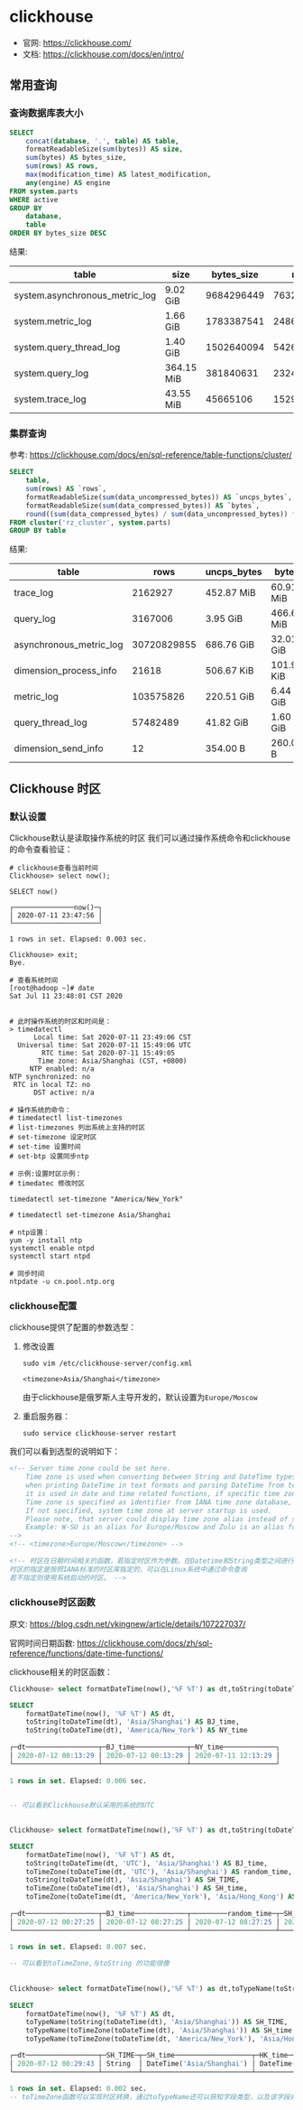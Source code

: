 # clickhouse

* 官网: <https://clickhouse.com/>
* 文档: <https://clickhouse.com/docs/en/intro/>

## 常用查询

### 查询数据库表大小

```sql
SELECT
    concat(database, '.', table) AS table,
    formatReadableSize(sum(bytes)) AS size,
    sum(bytes) AS bytes_size,
    sum(rows) AS rows,
    max(modification_time) AS latest_modification,
    any(engine) AS engine
FROM system.parts
WHERE active
GROUP BY
    database,
    table
ORDER BY bytes_size DESC
```

结果:

table                               |size      |bytes_size  |rows      |latest_modification    |engine             |
------------------------------------|----------|------------|----------|-----------------------|-------------------|
system.asynchronous_metric_log      |9.02 GiB  |  9684296449|7632396946|2022-06-01 15:23:21.000|MergeTree          |
system.metric_log                   |1.66 GiB  |  1783387541|  24864079|2022-06-01 15:23:25.000|MergeTree          |
system.query_thread_log             |1.40 GiB  |  1502640094|  54269589|2022-06-01 15:22:14.000|MergeTree          |
system.query_log                    |364.15 MiB|   381840631|   2324632|2022-06-01 15:23:19.000|MergeTree          |
system.trace_log                    |43.55 MiB |    45665106|   1529712|2022-06-01 15:18:53.000|MergeTree          |

### 集群查询

参考: <https://clickhouse.com/docs/en/sql-reference/table-functions/cluster/>

```sql
SELECT 
    table,
    sum(rows) AS `rows`,
    formatReadableSize(sum(data_uncompressed_bytes)) AS `uncps_bytes`,
    formatReadableSize(sum(data_compressed_bytes)) AS `bytes`,
    round((sum(data_compressed_bytes) / sum(data_uncompressed_bytes)) * 100, 0) AS `cps_rate`
FROM cluster('rz_cluster', system.parts)
GROUP BY table
```

结果:

table                          |rows       |uncps_bytes|bytes     |cps_rate|
-------------------------------|-----------|-----------|----------|--------|
trace_log                      |    2162927|452.87 MiB |60.91 MiB |    13.0|
query_log                      |    3167006|3.95 GiB   |466.63 MiB|    12.0|
asynchronous_metric_log        |30720829855|686.76 GiB |32.01 GiB |     5.0|
dimension_process_info         |      21618|506.67 KiB |101.94 KiB|    20.0|
metric_log                     |  103575826|220.51 GiB |6.44 GiB  |     3.0|
query_thread_log               |   57482489|41.82 GiB  |1.60 GiB  |     4.0|
dimension_send_info            |         12|354.00 B   |260.00 B  |    73.0|

## Clickhouse 时区

### 默认设置

Clickhouse默认是读取操作系统的时区 我们可以通过操作系统命令和clickhouse的命令查看验证：

```shell
# clickhouse查看当前时间
Clickhouse> select now();
 
SELECT now()
 
┌───────────────now()─┐
│ 2020-07-11 23:47:56 │
└─────────────────────┘
 
1 rows in set. Elapsed: 0.003 sec. 
 
Clickhouse> exit;
Bye.

# 查看系统时间
[root@hadoop ~]# date
Sat Jul 11 23:48:01 CST 2020
 
 
# 此时操作系统的时区和时间是：
> timedatectl
      Local time: Sat 2020-07-11 23:49:06 CST
  Universal time: Sat 2020-07-11 15:49:06 UTC
        RTC time: Sat 2020-07-11 15:49:05
       Time zone: Asia/Shanghai (CST, +0800)
     NTP enabled: n/a
NTP synchronized: no
 RTC in local TZ: no
      DST active: n/a
 
# 操作系统的命令：
# timedatectl list-timezones
# list-timezones 列出系统上支持的时区
# set-timezone 设定时区
# set-time 设置时间
# set-btp 设置同步ntp
 
# 示例:设置时区示例：
# timedatec 修改时区

timedatectl set-timezone "America/New_York"
 
# timedatectl set-timezone Asia/Shanghai

# ntp设置：
yum -y install ntp 
systemctl enable ntpd 
systemctl start ntpd

# 同步时间
ntpdate -u cn.pool.ntp.org
```

### clickhouse配置

clickhouse提供了配置的参数选型：

1. 修改设置

    `sudo vim /etc/clickhouse-server/config.xml`

    `<timezone>Asia/Shanghai</timezone>`

    由于clickhouse是俄罗斯人主导开发的，默认设置为`Europe/Moscow`

2. 重启服务器：

    `sudo service clickhouse-server restart`

我们可以看到选型的说明如下：

```xml
<!-- Server time zone could be set here.
    Time zone is used when converting between String and DateTime types,
    when printing DateTime in text formats and parsing DateTime from text,
    it is used in date and time related functions, if specific time zone was not passed as an argument.
    Time zone is specified as identifier from IANA time zone database, like UTC or Africa/Abidjan.
    If not specified, system time zone at server startup is used.
    Please note, that server could display time zone alias instead of specified name.
    Example: W-SU is an alias for Europe/Moscow and Zulu is an alias for UTC.
-->
<!-- <timezone>Europe/Moscow</timezone> -->
 
<!-- 时区在日期时间相关的函数，若指定时区作为参数。在Datetime和String类型之间进行转换。
时区的指定是按照IANA标准的时区库指定的，可以在Linux系统中通过命令查询
若不指定则使用系统启动的时区。 -->

```

### clickhouse时区函数

原文: <https://blog.csdn.net/vkingnew/article/details/107227037/>

官网时间日期函数: <https://clickhouse.com/docs/zh/sql-reference/functions/date-time-functions/>

clickhouse相关的时区函数：

```sql
Clickhouse> select formatDateTime(now(),'%F %T') as dt,toString(toDateTime(dt),'Asia/Shanghai') as BJ_time,toString(toDateTime(dt),'America/New_York') as NY_time;

SELECT 
    formatDateTime(now(), '%F %T') AS dt,
    toString(toDateTime(dt), 'Asia/Shanghai') AS BJ_time,
    toString(toDateTime(dt), 'America/New_York') AS NY_time
 
┌─dt──────────────────┬─BJ_time─────────────┬─NY_time─────────────┐
│ 2020-07-12 00:13:29 │ 2020-07-12 00:13:29 │ 2020-07-11 12:13:29 │
└─────────────────────┴─────────────────────┴─────────────────────┘
 
1 rows in set. Elapsed: 0.006 sec. 

 
-- 可以看到Clickhouse默认采用的系统的UTC

 
Clickhouse> select formatDateTime(now(),'%F %T') as dt,toString(toDateTime(dt,'UTC'),'Asia/Shanghai') as BJ_time,toTimeZone(toDateTime(dt,'UTC'),'Asia/Shanghai') as random_time,toString(toDateTime(dt),'Asia/Shanghai') SH_TIME,toTimeZone(toDateTime(dt),'Asia/Shanghai') SH_time,toTimeZone(toDateTime(dt,'America/New_York'), 'Asia/Hong_Kong') HK_time;

SELECT 
    formatDateTime(now(), '%F %T') AS dt,
    toString(toDateTime(dt, 'UTC'), 'Asia/Shanghai') AS BJ_time,
    toTimeZone(toDateTime(dt, 'UTC'), 'Asia/Shanghai') AS random_time,
    toString(toDateTime(dt), 'Asia/Shanghai') AS SH_TIME,
    toTimeZone(toDateTime(dt), 'Asia/Shanghai') AS SH_time,
    toTimeZone(toDateTime(dt, 'America/New_York'), 'Asia/Hong_Kong') AS HK_time
 
┌─dt──────────────────┬─BJ_time─────────────┬─────────random_time─┬─SH_TIME─────────────┬─────────────SH_time─┬─────────────HK_time─┐
│ 2020-07-12 00:27:25 │ 2020-07-12 08:27:25 │ 2020-07-12 08:27:25 │ 2020-07-12 00:27:25 │ 2020-07-12 00:27:25 │ 2020-07-12 12:27:25 │
└─────────────────────┴─────────────────────┴─────────────────────┴─────────────────────┴─────────────────────┴─────────────────────┘

1 rows in set. Elapsed: 0.007 sec. 
 
-- 可以看到toTimeZone,与toString 的功能很像
 
 
Clickhouse> select formatDateTime(now(),'%F %T') as dt,toTypeName(toString(toDateTime(dt),'Asia/Shanghai')) SH_TIME,toTypeName(toTimeZone(toDateTime(dt),'Asia/Shanghai')) SH_time,toTypeName(toTimeZone(toDateTime(dt,'America/New_York'), 'Asia/Hong_Kong')) HK_time;
 
SELECT 
    formatDateTime(now(), '%F %T') AS dt,
    toTypeName(toString(toDateTime(dt), 'Asia/Shanghai')) AS SH_TIME,
    toTypeName(toTimeZone(toDateTime(dt), 'Asia/Shanghai')) AS SH_time,
    toTypeName(toTimeZone(toDateTime(dt, 'America/New_York'), 'Asia/Hong_Kong')) AS HK_time

┌─dt──────────────────┬─SH_TIME─┬─SH_time───────────────────┬─HK_time────────────────────┐
│ 2020-07-12 00:29:43 │ String  │ DateTime('Asia/Shanghai') │ DateTime('Asia/Hong_Kong') │
└─────────────────────┴─────────┴───────────────────────────┴────────────────────────────┘

1 rows in set. Elapsed: 0.002 sec. 
-- toTimeZone函数可以实现时区转换，通过toTypeName还可以获知字段类型，以及该字段对应的时区。
```
